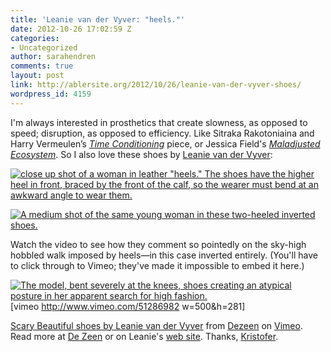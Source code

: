 ```yaml
---
title: 'Leanie van der Vyver: "heels."'
date: 2012-10-26 17:02:59 Z
categories:
- Uncategorized
author: sarahendren
comments: true
layout: post
link: http://ablersite.org/2012/10/26/leanie-van-der-vyver-shoes/
wordpress_id: 4159
---
```


I'm always interested in prosthetics that create slowness, as opposed to speed; disruption, as opposed to efficiency. Like Sitraka Rakotoniaina and Harry Vermeulen’s [_Time Conditioning_](http://ablersite.org/2012/01/19/see-yourself-sensing/) piece, or Jessica Field's [_Maladjusted Ecosystem_](http://ablersite.org/2010/12/02/jessica-fields-maladjusted-ecosystem/). So I also love these shoes by [Leanie van der Vyver](http://cargocollective.com/Leanie):

[![close up shot of a woman in leather "heels." The shoes have the higher heel in front, braced by the front of the calf, so the wearer must bend at an awkward angle to wear them.](http://ablersite.files.wordpress.com/2012/10/dezeen_scary-beautiful-by-leanie-van-de-vyver_1.jpg)](http://ablersite.files.wordpress.com/2012/10/dezeen_scary-beautiful-by-leanie-van-de-vyver_1.jpg)

[![A medium shot of the same young woman in these two-heeled inverted shoes.](http://ablersite.files.wordpress.com/2012/10/dezeen_scary-beautiful-by-leanie-van-de-vyver_2.jpg)](http://ablersite.files.wordpress.com/2012/10/dezeen_scary-beautiful-by-leanie-van-de-vyver_2.jpg)

Watch the video to see how they comment so pointedly on the sky-high hobbled walk imposed by heels—in this case inverted entirely. (You'll have to click through to Vimeo; they've made it impossible to embed it here.)

[![The model, bent severely at the knees, shoes creating an atypical posture in her apparent search for high fashion.](http://ablersite.files.wordpress.com/2012/10/dezeen_scary-beautiful-by-leanie-van-de-vyver_3.jpg)](http://ablersite.files.wordpress.com/2012/10/dezeen_scary-beautiful-by-leanie-van-de-vyver_3.jpg)
[vimeo http://www.vimeo.com/51286982 w=500&h=281]

[Scary Beautiful shoes by Leanie van der Vyver](http://vimeo.com/51286982) from [Dezeen](http://vimeo.com/dezeen) on [Vimeo](http://vimeo.com).
Read more at [De Zeen](http://www.dezeen.com/2012/10/12/scary-beautiful-by-leanie-van-der-vyver/) or on Leanie's [web site](http://cargocollective.com/Leanie). Thanks, [Kristofer](http://theapotek.com/teknotes/projects/).
